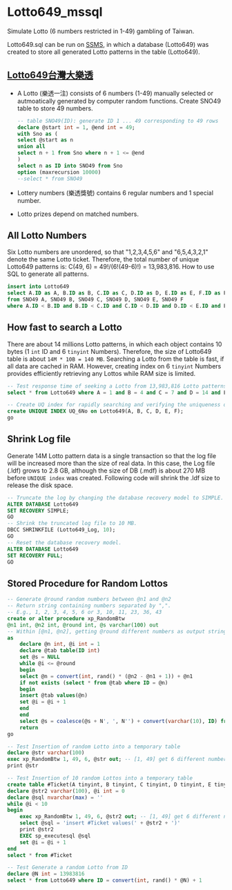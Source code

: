 # Lotto649_mssql
Simulate Lotto (6 numbers restricted in 1-49) gambling of Taiwan.

Lotto649.sql can be run on [SSMS](https://docs.microsoft.com/zh-tw/sql/ssms/download-sql-server-management-studio-ssms?view=sql-server-2017), in which a database (Lotto649) was created to store all generated Lotto patterns in the table (Lotto649).

## [Lotto649台灣大樂透](http://www.taiwanlottery.com.tw/Lotto649/index.asp)

* A Lotto (樂透一注) consists of 6 numbers (1-49) manually selected or autmoatically generated by computer random functions. Create SNO49 table to store 49 numbers.

  ```sql
  -- table SNO49(ID): generate ID 1 ... 49 corresponding to 49 rows 
  declare @start int = 1, @end int = 49;
  with Sno as (
  select @start as n
  union all
  select n + 1 from Sno where n + 1 <= @end
  )
  select n as ID into SNO49 from Sno
  option (maxrecursion 10000)
  --select * from SNO49
  ```

* Lottery numbers (樂透獎號) contains 6 regular numbers and 1 special number.
* Lotto prizes depend on matched numbers.

## All Lotto Numbers

Six Lotto numbers are unordered, so that "1,2,3,4,5,6" and "6,5,4,3,2,1" denote the same Lotto ticket. Therefore, the total number of unique Lotto649 patterns is: C(49, 6) = 49!/(6!(49-6)!) = 13,983,816. How to use SQL to generate all patterns.

```sql
insert into Lotto649
select A.ID as A, B.ID as B, C.ID as C, D.ID as D, E.ID as E, F.ID as F
from SNO49 A, SNO49 B, SNO49 C, SNO49 D, SNO49 E, SNO49 F
where A.ID < B.ID and B.ID < C.ID and C.ID < D.ID and D.ID < E.ID and E.ID < F.ID;
```

## How fast to search a Lotto

There are about 14 millions Lotto patterns, in which each object contains 10 bytes (1 `int` ID and 6 `tinyint` Numbers). Therefore, the size of Lotto649 table is about `14M * 10B = 140 MB`. Searching a Lotto from the table is fast, if all data are cached in RAM. However, creating index on 6 `tinyint` Numbers provides efficiently retrieving any Lottos while RAM size is limited.

```sql
-- Test response time of seeking a Lotto from 13,983,816 Lotto patterns
select * from Lotto649 where A = 1 and B = 4 and C = 7 and D = 14 and E = 30 and F = 39

-- Create UQ index for rapidly searching and verifying the uniqueness of Lotto patterns 
create UNIQUE INDEX UQ_6No on Lotto649(A, B, C, D, E, F);
go
```

## Shrink Log file

Generate 14M Lotto pattern data is a single transaction so that the log file will be increased more than the size of real data. In this case, the Log file (.ldf) grows to 2.8 GB, although the size of DB (.mdf) is about 270 MB before `UNIQUE index` was created. Following code will shrink the .ldf size to release the disk space.

```sql
-- Truncate the log by changing the database recovery model to SIMPLE.  
ALTER DATABASE Lotto649  
SET RECOVERY SIMPLE;  
GO  
-- Shrink the truncated log file to 10 MB.  
DBCC SHRINKFILE (Lotto649_Log, 10);  
GO  
-- Reset the database recovery model.  
ALTER DATABASE Lotto649  
SET RECOVERY FULL;  
GO 
```

## Stored Procedure for Random Lottos

```sql
-- Generate @round random numbers between @n1 and @n2
-- Return string containing numbers separated by ",". 
-- E.g., 1, 2, 3, 4, 5, 6 or 3, 10, 11, 23, 36, 43
create or alter procedure xp_RandomBtw
@n1 int, @n2 int, @round int, @s varchar(100) out
-- Within [@n1, @n2], getting @round different numbers as output string @s
as
	declare @n int, @i int = 1
	declare @tab table(ID int)
	set @s = NULL
	while @i <= @round
	begin 
	select @n = convert(int, rand() * (@n2 - @n1 + 1)) + @n1
	if not exists (select * from @tab where ID = @n)
	begin
	insert @tab values(@n)
	set @i = @i + 1
	end
	end
	select @s = coalesce(@s + N', ', N'') + convert(varchar(10), ID) from @tab order by ID
	return
go

-- Test Insertion of random Lotto into a temporary table
declare @str varchar(100)
exec xp_RandomBtw 1, 49, 6, @str out; -- [1, 49] get 6 different numbers as output string
print @str

-- Test Insertion of 10 random Lottos into a temporary table
create table #Ticket(A tinyint, B tinyint, C tinyint, D tinyint, E tinyint, F tinyint); 
declare @str2 varchar(100), @i int = 0
declare @sql nvarchar(max) = ''
while @i < 10
begin
	exec xp_RandomBtw 1, 49, 6, @str2 out; -- [1, 49] get 6 different numbers as output string
	select @sql = 'insert #Ticket values(' + @str2 + ')'
	print @str2
	EXEC sp_executesql @sql
	set @i = @i + 1
end
select * from #Ticket

-- Test Generate a random Lotto from ID
declare @N int = 13983816
select * from Lotto649 where ID = convert(int, rand() * @N) + 1
```

